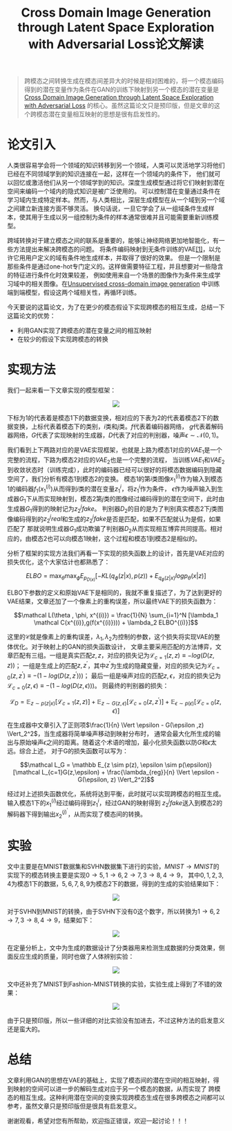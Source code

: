 ﻿---
layout: post
title: Cross Domain Image Generation through Latent Space Exploration with Adversarial Loss论文解读
category: 技术
tags: [GAN,VAE]
description: 
---

> 跨模态之间转换生成在模态间差异大的时候是相对困难的，将一个模态编码得到的潜在变量作为条件在GAN的训练下映射到另一个模态的潜在变量是
[Cross Domain Image Generation through Latent Space Exploration with Adversarial Loss](https://arxiv.org/pdf/1805.10130.pdf)
的核心。虽然这篇论文只是预印版，但是文章的这个跨模态潜在变量相互映射的思想是很有启发性的。

# 论文引入 #

人类很容易学会将一个领域的知识转移到另一个领域，人类可以灵活地学习将他们已经在不同领域学到的知识连接在一起，这样在一个领域内的条件下，
他们就可以回忆或激活他们从另一个领域学到的知识。深度生成模型通过将它们映射到潜在空间来编码一个域内的隐式知识是被广泛使用的。
可以控制潜在变量通过条件在学习域内生成特定样本。然而，与人类相比，深层生成模型在从一个域到另一个域之间建立新连接方面不够灵活。
换句话说，一旦它学会了从一组域条件生成样本，使其用于生成以另一组控制为条件的样本通常很难并且可能需要重新训练模型。

跨域转换对于建立模态之间的联系是重要的，能够让神经网络更加地智能化，有一些方法提出来解决跨模态的问题。
将条件编码映射到无条件训练的VAE[[1]](https://arxiv.org/abs/1711.05772)，以允许它用用户定义的域有条件地生成样本，并取得了很好的效果。
但是一个限制是那些条件是通过one-hot专门定义的。这样做需要特征工程，并且想要对一些隐含的特征进行条件化时效果较差，
例如使用来自一个场景的图像作为条件来生成学习域中的相关图像。在[Unsupervised cross-domain image generation](https://arxiv.org/abs/1611.02200)
中训练端到端模型，假设这两个域相关性，再循环训练。

今天要说的这篇论文，为了在更少的模态假设下实现跨模态的相互生成，总结一下这篇论文的优势：

- 利用GAN实现了跨模态的潜在变量之间的相互映射
- 在较少的假设下实现跨模态的转换

# 实现方法 #

我们一起来看一下文章实现的模型框架：

<p align="center">
    <img src="/assets/img/VAE/CDI1.png">
</p>

下标为1的代表着是模态1下的数据变换，相对应的下表为2的代表着模态2下的数据变换，上标代表着模态下的类别，$i$类和$j$类。$f$代表着编码器网络，
$g$代表着解码器网络，$G$代表了实现映射的生成器，$D$代表了对应的判别器，噪声$\epsilon \sim \mathcal N(0,1)$。

我们看到上下两路对应的是VAE实现框架，也就是上路为模态1对应的$VAE_1$是一个完整的流程，下路为模态2对应的$VAE_2$也是一个完整的流程，
当训练$VAE_1$和$VAE_2$到收敛状态时（训练完成），此时的编码器已经可以很好的将模态数据编码到隐藏空间了，我们分析有模态1到模态2的变换。
模态1的第$i$类图像$x_1^{(i)}$作为输入到模态1的编码器$f_1(x_1^{(i)})$从而得到$i$类的潜在变量$z_1^i$，将$z_1^i$作为条件，
$\epsilon$作为噪声输入到生成器$G_1$下从而实现映射到，模态2第$j$类的图像经过编码得到的潜在空间下，此时由生成器$G_1$得到的映射记为$z_2^j fake$。
判别器$D_2$的目的是为了判别真实模态2下$j$类图像编码得到的$z_2^j real$和生成的$z_2^j fake$是否是匹配，如果不匹配就认为是假，如果匹配了
那就说明生成器$G_1$成功欺骗了判别器$D_2$从而实现相互博弈共同提高。相对应的，由模态2也可以向模态1映射，这个过程和模态1到模态2是相似的。

分析了框架的实现方法我们再看一下实现的损失函数上的设计，首先是VAE对应的损失优化，这个大家估计也都熟悉了：

$$ELBO = \max_{\theta} \max_{\phi} E_{p_{D(x)}}[-KL(q_{\phi}(z \vert x),p(z)) + E_{q_{\phi}(z \vert x)}log p_{\theta}(x \vert z)]$$

ELBO下参数的定义和原始VAE下是相同的，我就不重复描述了，为了达到更好的VAE结果，文章还加了一个像素上的重构误差，所以最终VAE下的损失函数为：

$$\mathcal L(\theta , \phi, x^{(i)}) = \frac{1}{N} \sum_{i=1}^N [\lambda_1 \mathcal C(x^{(i)},g(f(x^{(i)}))) + \lambda_2 ELBO^{(i)}]$$

这里的$\mathcal C$就是像素上的重构误差，${\lambda_1,\lambda_2}$为控制的参数，这个损失将实现VAE的整体优化。对于映射上的GAN的损失函数设计，
文章主要采用匹配的方法博弈，文章匹配有三组。一组是真实匹配$z,z$，对应的损失记为$\mathcal L_{c=1}(z,z) \equiv -log(D(z,z))$；
一组是生成上的匹配$z,z^'$，其中$z^'$为生成的隐藏变量，对应的损失记为$\mathcal L_{c=0}(z,z^') \equiv -(1 - log(D(z,z^')))$；
最后一组是噪声对应的匹配$z,\epsilon$，对应的损失记为$\mathcal L_{c=0}(z,\epsilon) \equiv -(1 - log(D(z,\epsilon)))$。
则最终的判别器的损失：

$$\mathcal L_D = \mathbb E_{z \sim p(z \vert x)}[\mathcal L_{c=1}(z,z)] + \mathbb E_{z \sim G(z,\epsilon)}[\mathcal L_{c=0}(z,z^{'})] + \mathbb E_{\epsilon \sim p(\epsilon)}[\mathcal L_{c=0}(z,\epsilon)]$$

在生成器中文章引入了正则项$\frac{1}{n} \Vert \epsilon - G(\epsilon ,z) \Vert_2^2$，当生成器将简单噪声移动到映射分布时，
通常会最大化所生成的输出与原始噪声$\epsilon$之间的距离。随着这个术语的增加，最小化损失函数以防$G$和$\epsilon$太远。综合上述，
对于G的损失函数可以写为：

$$\mathcal L_G = \mathbb E_{z \sim p(z), \epsilon \sim p(\epsilon)}[\mathcal L_{c=1}G(z,\epsilon) + \frac{\lambda_{reg}}{n} \Vert \epsilon - G(\epsilon, z) \Vert_2^2]$$

经过对上述损失函数优化，系统将达到平衡，此时就可以实现跨模态的相互生成。输入模态1下的$x_1^{(i)}$经过编码得到$z_1^i$，经过GAN的映射得到
$z_2^j fake$送入到模态2的解码器下得到输出$x_2^{(j)^{'}}$，从而实现了模态间的转换。

# 实验 #

文中主要是在MNIST数据集和SVHN数据集下进行的实验，$MNIST \to MNIST$的实现下的模态转换主要是实现${0 \to 5, 1 \to 6, 2 \to 7, 3 \to 8, 4 \to 9}$，
其中${0,1,2,3,4}$为模态1下的数据，${5,6,7,8,9}$为模态2下的数据，得到的生成的实验结果如下：

<p align="center">
    <img src="/assets/img/VAE/CDI2.png">
</p>

对于SVHN到MNIST的转换，由于SVHN下没有0这个数字，所以转换为${1 \to 6, 2 \to 7, 3 \to 8, 4 \to 9}$，结果如下：

<p align="center">
    <img src="/assets/img/VAE/CDI3.png">
</p>

在定量分析上，文中为生成的数据设计了分类器用来检测生成数据的分类效果，侧面反应生成的质量，同时也做了人体辨别实验：

<p align="center">
    <img src="/assets/img/VAE/CDI4.png">
</p>

文中还补充了MNIST到Fashion-MNIST转换的实验，实验生成上得到了不错的效果：

<p align="center">
    <img src="/assets/img/VAE/CDI5.png">
</p>

由于只是预印版，所以一些详细的对比实验没有加进去，不过这种方法的启发意义还是蛮大的。

# 总结 #

文章利用GAN的思想在VAE的基础上，实现了模态间的潜在空间的相互映射，得到映射的空间可以进一步的解码生成对应于另一个模态的数据，从而实现了
跨模态的相互生成。这种利用潜在空间的变换实现跨模态生成在很多跨模态之间都可以参考，虽然文章只是预印版但是很具有启发意义。

谢谢观看，希望对您有所帮助，欢迎指正错误，欢迎一起讨论！！！